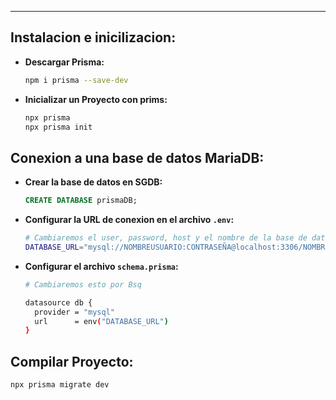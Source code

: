 
---

## Instalacion e inicilizacion:

- **Descargar Prisma:**
	
	```bash
	npm i prisma --save-dev
	```
	
- **Inicializar un Proyecto con prims:**
	
	```bash
	npx prisma
	npx prisma init
	```

## Conexion a una base de datos MariaDB:

- **Crear la base de datos en SGDB:**
	```sql
	CREATE DATABASE prismaDB;
	```

- **Configurar la URL de conexion en el archivo `.env`:**
	```bash
	# Cambiaremos el user, password, host y el nombre de la base de datos 
	DATABASE_URL="mysql://NOMBREUSUARIO:CONTRASEÑA@localhost:3306/NOMBREDB?schema=public"
	```

- **Configurar el archivo  `schema.prisma`:**
	```bash
	# Cambiaremos esto por Bsq
	
	datasource db {
	  provider = "mysql"
	  url      = env("DATABASE_URL")
	}
	```


## Compilar Proyecto:

```bash
npx prisma migrate dev
```


